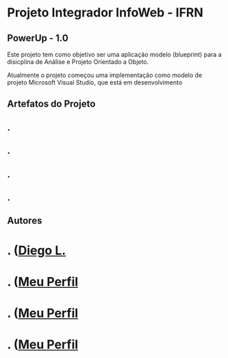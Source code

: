 # Projeto Integrador InfoWeb - IFRN

## PowerUp - 1.0
Este projeto tem como objetivo ser uma aplicação modelo (blueprint) para a disicplina de Análise e Projeto Orientado a Objeto.

Atualmente o projeto começou uma implementação como modelo de projeto Microsoft Visual Studio, que está em desenvolvimento

## Artefatos do Projeto

## .

## .

## .

## .

## Autores

# . ([Diego L.](https://github.com/dilepego)

# . ([Meu Perfil](https://github.com/davidmtg)

# . ([Meu Perfil](https://github.com/lucasbrito0611)

# . ([Meu Perfil](https://github.com/dilepego)
